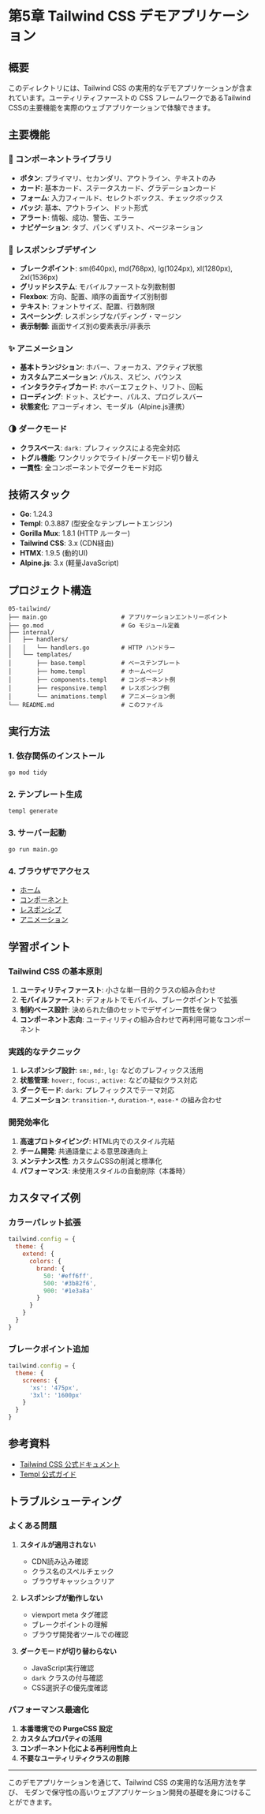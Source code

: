 # 第5章 Tailwind CSS デモアプリケーション

## 概要

このディレクトリには、Tailwind CSS の実用的なデモアプリケーションが含まれています。ユーティリティファーストの CSS フレームワークであるTailwind CSSの主要機能を実際のウェブアプリケーションで体験できます。

## 主要機能

### 🎨 コンポーネントライブラリ

- **ボタン**: プライマリ、セカンダリ、アウトライン、テキストのみ
- **カード**: 基本カード、ステータスカード、グラデーションカード  
- **フォーム**: 入力フィールド、セレクトボックス、チェックボックス
- **バッジ**: 基本、アウトライン、ドット形式
- **アラート**: 情報、成功、警告、エラー
- **ナビゲーション**: タブ、パンくずリスト、ページネーション

### 📱 レスポンシブデザイン

- **ブレークポイント**: sm(640px), md(768px), lg(1024px), xl(1280px), 2xl(1536px)
- **グリッドシステム**: モバイルファーストな列数制御
- **Flexbox**: 方向、配置、順序の画面サイズ別制御
- **テキスト**: フォントサイズ、配置、行数制限
- **スペーシング**: レスポンシブなパディング・マージン
- **表示制御**: 画面サイズ別の要素表示/非表示

### ✨ アニメーション

- **基本トランジション**: ホバー、フォーカス、アクティブ状態
- **カスタムアニメーション**: パルス、スピン、バウンス
- **インタラクティブカード**: ホバーエフェクト、リフト、回転
- **ローディング**: ドット、スピナー、パルス、プログレスバー
- **状態変化**: アコーディオン、モーダル（Alpine.js連携）

### 🌗 ダークモード

- **クラスベース**: `dark:` プレフィックスによる完全対応
- **トグル機能**: ワンクリックでライト/ダークモード切り替え
- **一貫性**: 全コンポーネントでダークモード対応

## 技術スタック

- **Go**: 1.24.3
- **Templ**: 0.3.887 (型安全なテンプレートエンジン)
- **Gorilla Mux**: 1.8.1 (HTTP ルーター)
- **Tailwind CSS**: 3.x (CDN経由)
- **HTMX**: 1.9.5 (動的UI)
- **Alpine.js**: 3.x (軽量JavaScript)

## プロジェクト構造

```text
05-tailwind/
├── main.go                     # アプリケーションエントリーポイント
├── go.mod                      # Go モジュール定義
├── internal/
│   ├── handlers/
│   │   └── handlers.go         # HTTP ハンドラー
│   └── templates/
│       ├── base.templ          # ベーステンプレート
│       ├── home.templ          # ホームページ
│       ├── components.templ    # コンポーネント例
│       ├── responsive.templ    # レスポンシブ例
│       └── animations.templ    # アニメーション例
└── README.md                   # このファイル
```

## 実行方法

### 1. 依存関係のインストール

```bash
go mod tidy
```

### 2. テンプレート生成

```bash
templ generate
```

### 3. サーバー起動

```bash
go run main.go
```

### 4. ブラウザでアクセス

- [ホーム](http://localhost:8080)
- [コンポーネント](http://localhost:8080/components)
- [レスポンシブ](http://localhost:8080/responsive)
- [アニメーション](http://localhost:8080/animations)

## 学習ポイント

### Tailwind CSS の基本原則

1. **ユーティリティファースト**: 小さな単一目的クラスの組み合わせ
2. **モバイルファースト**: デフォルトでモバイル、ブレークポイントで拡張
3. **制約ベース設計**: 決められた値のセットでデザイン一貫性を保つ
4. **コンポーネント志向**: ユーティリティの組み合わせで再利用可能なコンポーネント

### 実践的なテクニック

1. **レスポンシブ設計**: `sm:`, `md:`, `lg:` などのプレフィックス活用
2. **状態管理**: `hover:`, `focus:`, `active:` などの疑似クラス対応
3. **ダークモード**: `dark:` プレフィックスでテーマ対応
4. **アニメーション**: `transition-*`, `duration-*`, `ease-*` の組み合わせ

### 開発効率化

1. **高速プロトタイピング**: HTML内でのスタイル完結
2. **チーム開発**: 共通語彙による意思疎通向上
3. **メンテナンス性**: カスタムCSSの削減と標準化
4. **パフォーマンス**: 未使用スタイルの自動削除（本番時）

## カスタマイズ例

### カラーパレット拡張

```javascript
tailwind.config = {
  theme: {
    extend: {
      colors: {
        brand: {
          50: '#eff6ff',
          500: '#3b82f6', 
          900: '#1e3a8a'
        }
      }
    }
  }
}
```

### ブレークポイント追加

```javascript
tailwind.config = {
  theme: {
    screens: {
      'xs': '475px',
      '3xl': '1600px'
    }
  }
}
```

## 参考資料

- [Tailwind CSS 公式ドキュメント](https://tailwindcss.com/docs)
- [Templ 公式ガイド](https://templ.guide/)

## トラブルシューティング

### よくある問題

1. **スタイルが適用されない**
   - CDN読み込み確認
   - クラス名のスペルチェック
   - ブラウザキャッシュクリア

2. **レスポンシブが動作しない**
   - viewport meta タグ確認
   - ブレークポイントの理解
   - ブラウザ開発者ツールでの確認

3. **ダークモードが切り替わらない**
   - JavaScript実行確認
   - `dark` クラスの付与確認
   - CSS選択子の優先度確認

### パフォーマンス最適化

1. **本番環境での PurgeCSS 設定**
2. **カスタムプロパティの活用**
3. **コンポーネント化による再利用性向上**
4. **不要なユーティリティクラスの削除**

---

このデモアプリケーションを通じて、Tailwind CSS の実用的な活用方法を学び、
モダンで保守性の高いウェブアプリケーション開発の基礎を身につけることができます。
